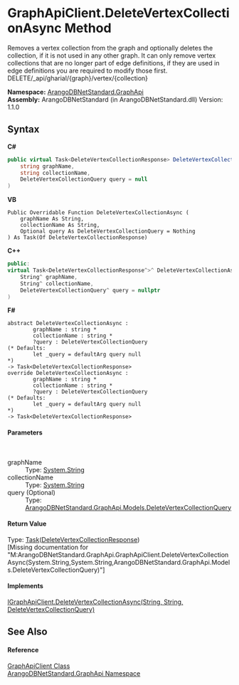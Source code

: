 # GraphApiClient.DeleteVertexCollectionAsync Method 
 

Removes a vertex collection from the graph and optionally deletes the collection, if it is not used in any other graph. It can only remove vertex collections that are no longer part of edge definitions, if they are used in edge definitions you are required to modify those first. DELETE/_api/gharial/{graph}/vertex/{collection}

**Namespace:**&nbsp;<a href="5db3e172-88fa-722f-6e7f-25b7310b3db3">ArangoDBNetStandard.GraphApi</a><br />**Assembly:**&nbsp;ArangoDBNetStandard (in ArangoDBNetStandard.dll) Version: 1.1.0

## Syntax

**C#**<br />
``` C#
public virtual Task<DeleteVertexCollectionResponse> DeleteVertexCollectionAsync(
	string graphName,
	string collectionName,
	DeleteVertexCollectionQuery query = null
)
```

**VB**<br />
``` VB
Public Overridable Function DeleteVertexCollectionAsync ( 
	graphName As String,
	collectionName As String,
	Optional query As DeleteVertexCollectionQuery = Nothing
) As Task(Of DeleteVertexCollectionResponse)
```

**C++**<br />
``` C++
public:
virtual Task<DeleteVertexCollectionResponse^>^ DeleteVertexCollectionAsync(
	String^ graphName, 
	String^ collectionName, 
	DeleteVertexCollectionQuery^ query = nullptr
)
```

**F#**<br />
``` F#
abstract DeleteVertexCollectionAsync : 
        graphName : string * 
        collectionName : string * 
        ?query : DeleteVertexCollectionQuery 
(* Defaults:
        let _query = defaultArg query null
*)
-> Task<DeleteVertexCollectionResponse> 
override DeleteVertexCollectionAsync : 
        graphName : string * 
        collectionName : string * 
        ?query : DeleteVertexCollectionQuery 
(* Defaults:
        let _query = defaultArg query null
*)
-> Task<DeleteVertexCollectionResponse> 
```


#### Parameters
&nbsp;<dl><dt>graphName</dt><dd>Type: <a href="https://docs.microsoft.com/dotnet/api/system.string" target="_blank" rel="noopener noreferrer">System.String</a><br /></dd><dt>collectionName</dt><dd>Type: <a href="https://docs.microsoft.com/dotnet/api/system.string" target="_blank" rel="noopener noreferrer">System.String</a><br /></dd><dt>query (Optional)</dt><dd>Type: <a href="59049c6f-192c-9199-6e45-1e2a0f15ce90">ArangoDBNetStandard.GraphApi.Models.DeleteVertexCollectionQuery</a><br /></dd></dl>

#### Return Value
Type: <a href="https://docs.microsoft.com/dotnet/api/system.threading.tasks.task-1" target="_blank" rel="noopener noreferrer">Task</a>(<a href="9aac1b96-3af6-9432-aab7-0c7513f737a5">DeleteVertexCollectionResponse</a>)<br />\[Missing <returns> documentation for "M:ArangoDBNetStandard.GraphApi.GraphApiClient.DeleteVertexCollectionAsync(System.String,System.String,ArangoDBNetStandard.GraphApi.Models.DeleteVertexCollectionQuery)"\]

#### Implements
<a href="e719614a-a995-ae13-f2d6-5c191ff1c522">IGraphApiClient.DeleteVertexCollectionAsync(String, String, DeleteVertexCollectionQuery)</a><br />

## See Also


#### Reference
<a href="fbeb06c2-7ca5-a17a-b0c2-96abac64dfaa">GraphApiClient Class</a><br /><a href="5db3e172-88fa-722f-6e7f-25b7310b3db3">ArangoDBNetStandard.GraphApi Namespace</a><br />